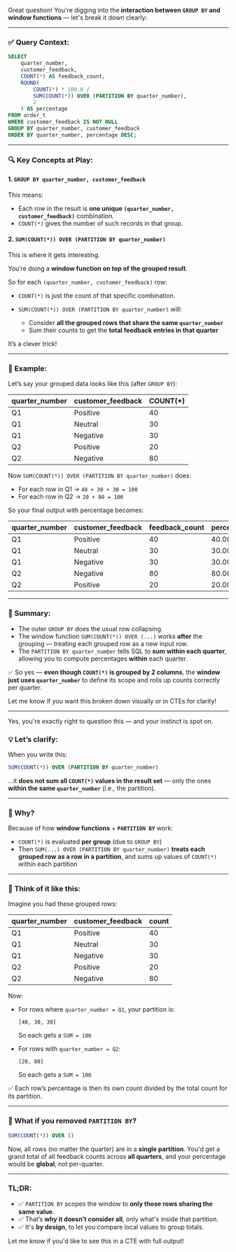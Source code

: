 Great question! You're digging into the **interaction between `GROUP BY` and window functions** — let's break it down clearly:

---

### ✅ Query Context:

```sql
SELECT
    quarter_number,
    customer_feedback,
    COUNT(*) AS feedback_count,
    ROUND(
        COUNT(*) * 100.0 /
        SUM(COUNT(*)) OVER (PARTITION BY quarter_number),
        2
    ) AS percentage
FROM order_t
WHERE customer_feedback IS NOT NULL
GROUP BY quarter_number, customer_feedback
ORDER BY quarter_number, percentage DESC;
```

---

### 🔍 Key Concepts at Play:

#### 1. `GROUP BY quarter_number, customer_feedback`

This means:

* Each row in the result is **one unique `(quarter_number, customer_feedback)`** combination.
* `COUNT(*)` gives the number of such records in that group.

#### 2. `SUM(COUNT(*)) OVER (PARTITION BY quarter_number)`

This is where it gets interesting.

You’re doing a **window function on top of the grouped result**.

So for each `(quarter_number, customer_feedback)` row:

* `COUNT(*)` is just the count of that specific combination.
* `SUM(COUNT(*)) OVER (PARTITION BY quarter_number)` will:

  * Consider **all the grouped rows that share the same `quarter_number`**
  * Sum their counts to get the **total feedback entries in that quarter**

It’s a clever trick!

---

### 🔢 Example:

Let’s say your grouped data looks like this (after `GROUP BY`):

| quarter\_number | customer\_feedback | COUNT(\*) |
| --------------- | ------------------ | --------- |
| Q1              | Positive           | 40        |
| Q1              | Neutral            | 30        |
| Q1              | Negative           | 30        |
| Q2              | Positive           | 20        |
| Q2              | Negative           | 80        |

Now `SUM(COUNT(*)) OVER (PARTITION BY quarter_number)` does:

* For each row in Q1 → `40 + 30 + 30 = 100`
* For each row in Q2 → `20 + 80 = 100`

So your final output with percentage becomes:

| quarter\_number | customer\_feedback | feedback\_count | percentage |
| --------------- | ------------------ | --------------- | ---------- |
| Q1              | Positive           | 40              | 40.00%     |
| Q1              | Neutral            | 30              | 30.00%     |
| Q1              | Negative           | 30              | 30.00%     |
| Q2              | Negative           | 80              | 80.00%     |
| Q2              | Positive           | 20              | 20.00%     |

---

### 🧠 Summary:

* The outer `GROUP BY` does the usual row collapsing.
* The window function `SUM(COUNT(*)) OVER (...)` works **after** the grouping — treating each grouped row as a new input row.
* The `PARTITION BY quarter_number` tells SQL to **sum within each quarter**, allowing you to compute percentages **within** each quarter.

✅ So yes — **even though `COUNT(*)` is grouped by 2 columns**, the **window just uses `quarter_number`** to define its scope and rolls up counts correctly per quarter.

Let me know if you want this broken down visually or in CTEs for clarity!

---

Yes, you're exactly right to question this — and your instinct is spot on.

### 💡 Let’s clarify:

When you write this:

```sql
SUM(COUNT(*)) OVER (PARTITION BY quarter_number)
```

…it **does not sum all `COUNT(*)` values in the result set** — only the ones **within the same `quarter_number`** (i.e., the partition).

---

### 🧠 Why?

Because of how **window functions** + **`PARTITION BY`** work:

* `COUNT(*)` is evaluated **per group** (due to `GROUP BY`)
* Then `SUM(...) OVER (PARTITION BY quarter_number)` **treats each grouped row as a row in a partition**, and sums up values of `COUNT(*)` within each partition

---

### 🔁 Think of it like this:

Imagine you had these grouped rows:

| quarter\_number | customer\_feedback | count |
| --------------- | ------------------ | ----- |
| Q1              | Positive           | 40    |
| Q1              | Neutral            | 30    |
| Q1              | Negative           | 30    |
| Q2              | Positive           | 20    |
| Q2              | Negative           | 80    |

Now:

* For rows where `quarter_number = Q1`, your partition is:

  ```
  [40, 30, 30]
  ```

  So each gets a `SUM = 100`

* For rows with `quarter_number = Q2`:

  ```
  [20, 80]
  ```

  So each gets a `SUM = 100`

✅ Each row’s percentage is then its own count divided by the total count for its partition.

---

### 🔎 What if you removed `PARTITION BY`?

```sql
SUM(COUNT(*)) OVER ()
```

Now, all rows (no matter the quarter) are in a **single partition**. You'd get a grand total of all feedback counts across **all quarters**, and your percentage would be **global**, not per-quarter.

---

### TL;DR:

* ✅ `PARTITION BY` scopes the window to **only those rows sharing the same value**.
* ✅ That’s **why it doesn’t consider all**, only what's inside that partition.
* ✅ It's **by design**, to let you compare local values to group totals.

Let me know if you'd like to see this in a CTE with full output!
